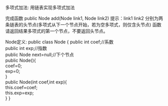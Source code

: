多项式加法:
用链表实现多项式加法

完成函数  public Node add(Node link1, Node link2)
提示：link1 link2 分别为两条链表的头节点(多项式从下一个节点开始，若为空多项式，则仅含头节点)
函数请返回结果多项式的第一个节点，不要返回头节点。

Node定义:
public class Node {
    public int coef;//系数  
    public int exp;//指数  
    public Node next=null;//下个节点  
    public Node(){  
        coef=0;  
        exp=0;  
    }  
    public Node(int coef,int exp){  
        this.coef=coef;  
        this.exp=exp;  
    } 
}

